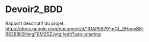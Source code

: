# Devoir2_BDD

Rapport descriptif du projet : https://docs.google.com/document/d/1IOAPE8791mOL_9HoovB8-R6368lI2HmgF8M2SZJytgI/edit?usp=sharing
